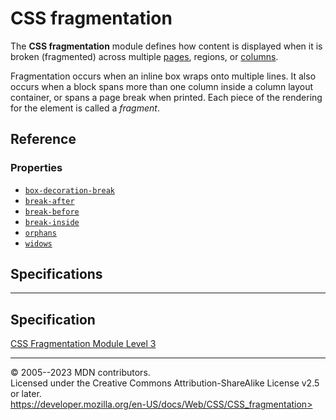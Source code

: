 CSS fragmentation
=================

The **CSS fragmentation** module defines how content is displayed when
it is broken (fragmented) across multiple [pages](css_paged_media.md),
regions, or [columns](css_multicol_layout.md).

Fragmentation occurs when an inline box wraps onto multiple lines. It
also occurs when a block spans more than one column inside a column
layout container, or spans a page break when printed. Each piece of the
rendering for the element is called a *fragment*.

Reference
---------

### Properties

- [`box-decoration-break`](box-decoration-break.md)
- [`break-after`](break-after.md)
- [`break-before`](break-before.md)
- [`break-inside`](break-inside.md)
- [`orphans`](orphans.md)
- [`widows`](widows.md)

Specifications
--------------

  -----------------------------------------------------------------------

Specification
  -----------------------------------------------------------------------

  [CSS Fragmentation Module Level 3\
  ](https://drafts.csswg.org/css-break/)

  -----------------------------------------------------------------------

© 2005--2023 MDN contributors.\
Licensed under the Creative Commons Attribution-ShareAlike License v2.5
or later.\
https://developer.mozilla.org/en-US/docs/Web/CSS/CSS_fragmentation>
